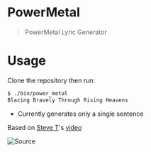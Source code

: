 # PowerMetal
> PowerMetal Lyric Generator

# Usage

Clone the repository then run:

```bash
$ ./bin/power_metal
Blazing Bravely Through Rising Heavens
```
* Currently generates only a single sentence

Based on [Steve T](https://www.youtube.com/channel/UCl16xaNY2arX3OzZBvTlsPQ)'s [video](https://www.youtube.com/watch?v=wpe8eNdpAiM)

![Source](http://i.imgur.com/OKqt4DF.jpg "Power Metal Lyric Generator")

